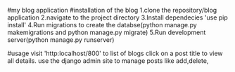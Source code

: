 #my blog application
#installation of the blog
1.clone the repository/blog application
2.navigate to the project directory
3.Install dependecies 'use pip install'
4.Run migrations to create the databse(python manage.py makemigrations and python manage.py migrate)
5.Run development server(python manage.py runserver)

#usage
visit 'http:localhost/800' to list of blogs
click on a post title to view all details.
use the django admin site to manage posts like add,delete,
